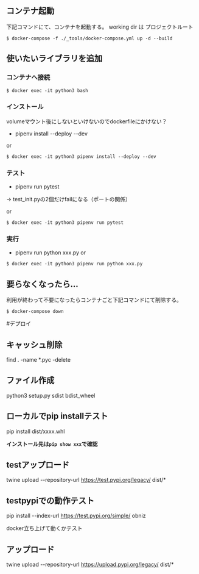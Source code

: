 
## コンテナ起動
下記コマンドにて、コンテナを起動する。
working dir は プロジェクトルート

```:ターミナル
$ docker-compose -f ./_tools/docker-compose.yml up -d --build
```

## 使いたいライブラリを追加

### コンテナへ接続
```:ターミナル
$ docker exec -it python3 bash
```

### インストール
volumeマウント後にしないといけないのでdockerfileにかけない？

  - pipenv install --deploy --dev

or 
```:ターミナル
$ docker exec -it python3 pipenv install --deploy --dev
```


### テスト
  - pipenv run pytest
  
→ test_init.pyの2個だけfailになる（ポートの関係）

or 
```:ターミナル
$ docker exec -it python3 pipenv run pytest
```


### 実行
  - pipenv run python xxx.py
or 
```:ターミナル
$ docker exec -it python3 pipenv run python xxx.py
```



## 要らなくなったら...
利用が終わって不要になったらコンテナごと下記コマンドにて削除する。

```:ターミナル
$ docker-compose down
```

#デプロイ

## キャッシュ削除
find . -name \*.pyc -delete

## ファイル作成
python3 setup.py sdist bdist_wheel

## ローカルでpip installテスト
pip install dist/xxxx.whl

**インストール先は`pip show xxx`で確認**

## testアップロード

twine upload --repository-url https://test.pypi.org/legacy/ dist/*

## testpypiでの動作テスト

pip install --index-url https://test.pypi.org/simple/ obniz

docker立ち上げて動くかテスト

## アップロード
twine upload --repository-url https://upload.pypi.org/legacy/ dist/*
